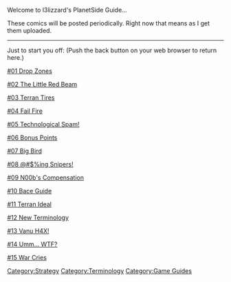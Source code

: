 Welcome to l3lizzard's PlanetSide Guide...

These comics will be posted periodically. Right now that means as I get
them uploaded.

------------------------------------------------------------------------

Just to start you off: (Push the back button on your web browser to
return here.)

[#01 Drop Zones](:Image:001_Drop_Zones.jpg "wikilink")

[#02 The Little Red Beam](:Image:002_Red_Beam.jpg "wikilink")

[#03 Terran Tires](:Image:003_Hick_Town.jpg "wikilink")

[#04 Fail Fire](:Image:004_Fail_Fire.jpg "wikilink")

[#05 Technological Spam!](:Image:005_Spammy_Tech.jpg "wikilink")

[#06 Bonus Points](:Image:006_Bonus_Points.jpg "wikilink")

[#07 Big Bird](:Image:007_Big_Bird.jpg "wikilink")

[#08 @#$%ing
Snipers!](:Image:008_%40-%24%25ing_Snipers%21.jpg "wikilink")

[#09 N00b's Compensation](:Image:009_n00b_Compensation.jpg "wikilink")

[#10 Bace Guide](:Image:010_PlanetSide_Guide.jpg "wikilink")

[#11 Terran Ideal](:Image:011_Terran_Ideal.jpg "wikilink")

[#12 New Terminology](:Image:012_Smurfy_Followers.jpg "wikilink")

[#13 Vanu H4X!](:Image:013_Vanu_Find.jpg "wikilink")

[#14 Umm... WTF?](:Image:014_Umm_WTF.jpg "wikilink")

[#15 War Cries](:Image:015_War_Cries.jpg "wikilink")

[Category:Strategy](Category:Strategy "wikilink")
[Category:Terminology](Category:Terminology "wikilink") [Category:Game
Guides](Category:Game_Guides "wikilink")